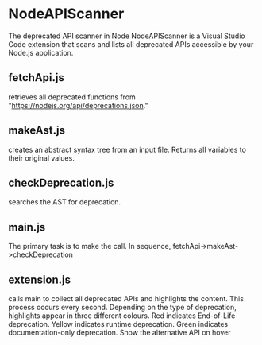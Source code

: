 # NodeAPIScanner
The deprecated API scanner in Node
NodeAPIScanner is a Visual Studio Code extension that scans and lists all deprecated APIs accessible by your Node.js application.


## fetchApi.js 
retrieves all deprecated functions from "https://nodejs.org/api/deprecations.json."


## makeAst.js 
creates an abstract syntax tree from an input file.
Returns all variables to their original values.


## checkDeprecation.js 
searches the AST for deprecation.


## main.js 
The primary task is to make the call. In sequence, fetchApi->makeAst->checkDeprecation


## extension.js 
calls main to collect all deprecated APIs and highlights the content.
This process occurs every second.
Depending on the type of deprecation, highlights appear in three different colours.
Red indicates End-of-Life deprecation.
Yellow indicates runtime deprecation.
Green indicates documentation-only deprecation.
Show the alternative API on hover









